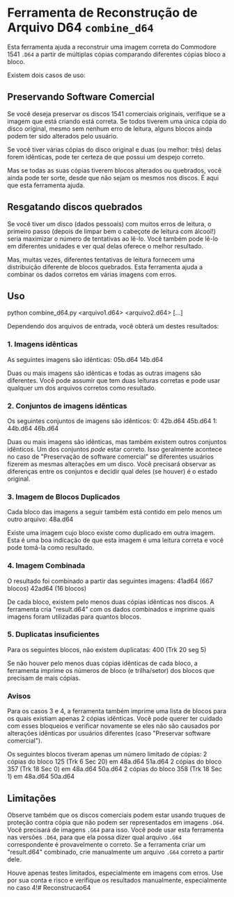 # Ferramenta de Reconstrução de Arquivo D64 `combine_d64`

Esta ferramenta ajuda a reconstruir uma imagem correta do Commodore 1541 `.D64` a partir de múltiplas cópias comparando diferentes cópias bloco a bloco.

Existem dois casos de uso:

## Preservando Software Comercial

Se você deseja preservar os discos 1541 comerciais originais, verifique se a imagem que está criando está correta. Se todos tiverem uma única cópia do disco original, mesmo sem nenhum erro de leitura, alguns blocos ainda podem ter sido alterados pelo usuário.

Se você tiver várias cópias do disco original e duas (ou melhor: três) delas forem idênticas, pode ter certeza de que possui um despejo correto.

Mas se todas as suas cópias tiverem blocos alterados ou quebrados, você ainda pode ter sorte, desde que não sejam os mesmos nos discos. É aqui que esta ferramenta ajuda.

## Resgatando discos quebrados

Se você tiver um disco (dados pessoais) com muitos erros de leitura, o primeiro passo (depois de limpar bem o cabeçote de leitura com álcool!) seria maximizar o número de tentativas ao lê-lo. Você também pode lê-lo em diferentes unidades e ver qual delas oferece o melhor resultado.

Mas, muitas vezes, diferentes tentativas de leitura fornecem uma distribuição diferente de blocos quebrados. Esta ferramenta ajuda a combinar os dados corretos em várias imagens com erros.

## Uso

python combine_d64.py <arquivo1.d64> <arquivo2.d64> [...]

Dependendo dos arquivos de entrada, você obterá um destes resultados:

### 1. Imagens idênticas

As seguintes imagens são idênticas:
05b.d64 14b.d64

Duas ou mais imagens são idênticas e todas as outras imagens são diferentes. Você pode assumir que tem duas leituras corretas e pode usar qualquer um dos arquivos corretos como resultado.

### 2. Conjuntos de imagens idênticas

Os seguintes conjuntos de imagens são idênticos:
0: 42b.d64 45b.d64
1: 44b.d64 46b.d64

Duas ou mais imagens são idênticas, mas também existem outros conjuntos idênticos. Um dos conjuntos _pode_ estar correto. Isso geralmente acontece no caso de "Preservação de software comercial" se diferentes usuários fizerem as mesmas alterações em um disco. Você precisará observar as diferenças entre os conjuntos e decidir qual deles (se houver) é o estado original.

### 3. Imagem de Blocos Duplicados

Cada bloco das imagens a seguir também está contido em pelo menos um outro arquivo:
48a.d64

Existe uma imagem cujo bloco existe como duplicado em outra imagem. Esta é uma boa indicação de que esta imagem é uma leitura correta e você pode tomá-la como resultado.

### 4. Imagem Combinada

O resultado foi combinado a partir das seguintes imagens:
41ad64 (667 blocos)
42ad64 (16 blocos)

De cada bloco, existem pelo menos duas cópias idênticas nos discos. A ferramenta cria "result.d64" com os dados combinados e imprime quais imagens foram utilizadas para quantos blocos.

### 5. Duplicatas insuficientes

Para os seguintes blocos, não existem duplicatas:
400 (Trk 20 seg 5)

Se não houver pelo menos duas cópias idênticas de cada bloco, a ferramenta imprime os números de bloco (e trilha/setor) dos blocos que precisam de mais cópias.

### Avisos

Para os casos 3 e 4, a ferramenta também imprime uma lista de blocos para os quais existiam apenas 2 cópias idênticas. Você pode querer ter cuidado com esses bloqueios e verificar novamente se eles não são causados por alterações idênticas por usuários diferentes (caso "Preservar software comercial").

Os seguintes blocos tiveram apenas um número limitado de cópias:
2 cópias do bloco 125 (Trk 6 Sec 20) em 48a.d64 51a.d64
2 cópias do bloco 357 (Trk 18 Sec 0) em 48a.d64 50a.d64
2 cópias do bloco 358 (Trk 18 Sec 1) em 48a.d64 50a.d64

## Limitações

Observe também que os discos comerciais podem estar usando truques de proteção contra cópia que não podem ser representados em imagens `.D64`. Você precisará de imagens `.G64` para isso. Você pode usar esta ferramenta nas versões `.D64`, para que ela possa dizer qual arquivo `.G64` correspondente é provavelmente o correto. Se a ferramenta criar um "result.d64" combinado, crie manualmente um arquivo `.G64` correto a partir dele.

Houve apenas testes limitados, especialmente em imagens com erros. Use por sua conta e risco e verifique os resultados manualmente, especialmente no caso 4!# Reconstrucao64
